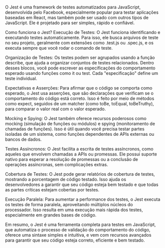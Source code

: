 O Jest é uma framework de testes automatizados para JavaScript, desenvolvida pelo Facebook, especialmente popular para testar aplicações baseadas em React, mas também pode ser usado com outros tipos de JavaScript. Ele é projetado para ser simples, rápido e confiável.

Como funciona o Jest?
Execução de Testes: O Jest funciona identificando e executando testes automaticamente. Para isso, ele busca arquivos de teste no seu projeto, geralmente com extensões como .test.js ou .spec.js, e os executa sempre que você rodar o comando de teste.

Organização de Testes: Os testes podem ser agrupados usando a função describe, que ajuda a organizar conjuntos de testes relacionados. Dentro desses blocos, você pode escrever as especificações do comportamento esperado usando funções como it ou test. Cada "especificação" define um teste individual.

Expectativas e Asserções: Para afirmar que o código se comporta como esperado, o Jest usa asserções, que são declarações que verificam se o comportamento do código está correto. Isso é feito por meio de métodos como expect, seguidos de um matcher (como toBe, toEqual, toBeTruthy), para comparar o valor real com o valor esperado.

Mocking e Spying: O Jest também oferece recursos poderosos como mocking (simulação de funções ou módulos) e spying (monitoramento de chamadas de funções). Isso é útil quando você precisa testar partes isoladas de um sistema, como funções dependentes de APIs externas ou bancos de dados.

Testes Assíncronos: O Jest facilita a escrita de testes assíncronos, como aqueles que envolvem chamadas a APIs ou promessas. Ele possui suporte nativo para esperar a resolução de promessas ou a conclusão de operações assíncronas, sem complicações extras.

Cobertura de Testes: O Jest pode gerar relatórios de cobertura de testes, mostrando a porcentagem de código testado. Isso ajuda os desenvolvedores a garantir que seu código esteja bem testado e que todas as partes críticas estejam cobertas por testes.

Execução Paralela: Para aumentar a performance dos testes, o Jest executa os testes de forma paralela, aproveitando múltiplos núcleos do processador. Isso resulta em uma execução mais rápida dos testes, especialmente em grandes bases de código.

Em resumo, o Jest é uma ferramenta completa para testes em JavaScript, que automatiza o processo de validação do comportamento do código, oferece uma sintaxe simples e intuitiva, e vem com recursos avançados para garantir que seu código esteja correto, eficiente e bem testado.
